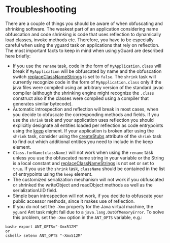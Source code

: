 # Troubleshooting

There are a couple of things you should be aware of when obfuscating and shrinking software.
The weakest part of an application considering name obfuscation and code shrinking is code that uses reflection to dynamically load classes, invoke methods etc. Therefore, you have to be especially careful when using the yguard task on applications that rely on reflection.
The most important facts to keep in mind when using yGuard are described here briefly:

- If you use the `rename` task, code in the form of `MyApplication.class` will break if `MyApplication` will be obfuscated by name and the obfuscation switch [replaceClassNameStrings](task_documentation.html#the-rename-element) is set to `false`. The `shrink` task will currently recognize code in the form of `MyApplication.class` only if the java files were compiled using an arbitrary version of the standard javac compiler (although the shrinking engine might recognize the `.class` construct also if the classes were compiled using a compiler that generates similar bytecode).
- Automatic introspection and reflection will break in most cases, when you decide to obfuscate the corresponding methods and fields. If you use the `shrink` task and your application uses reflection you should explicitly designate all entities loaded per reflection as code entrypoints using the [keep](task_documentation.html#the-keep-element) element.
If your application is broken after using the `shrink` task, consider using the [createStubs](task_documentation.html#the-shrink-element) attribute of the `shrink` task to find out which additional entities you need to include in the keep element.
- `Class.forName(className)` will not work when using the `rename` task unless you use the obfuscated name string in your variable or the String is a local constant and [replaceClassNameStrings](task_documentation.html#the-keep-element) is not set or set to `true`. If you use the `shrink` task, `className` should be contained in the list of entrypoints using the `keep` element.
- The customized serialization mechanism will not work if you obfuscated or shrinked the writeObject and readObject methods as well as the serializationUID field.
- Simple bean introspection will not work, if you decide to obfuscate your public accessor methods, since it makes use of reflection.
- If you do not set the `-Xmx` property for the Java virtual machine, the `yguard` Ant task might fail due to a `java.lang.OutOfMemoryError`.
To solve this problem, set the `-Xmx` option in the `ANT_OPTS` variable, e.g.:
```
bash> export ANT_OPTS="-Xmx512M"
or
cshell> setenv ANT_OPTS "-Xmx512M"
```
